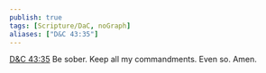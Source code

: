 ```yaml
---
publish: true
tags: [Scripture/DaC, noGraph]
aliases: ["D&C 43:35"]
---
```

[D&C 43:35](https://churchofjesuschrist.org/study/scriptures/dc-testament/dc/43?lang=eng&id=p35#p35) Be sober. Keep all my commandments. Even so. Amen.





